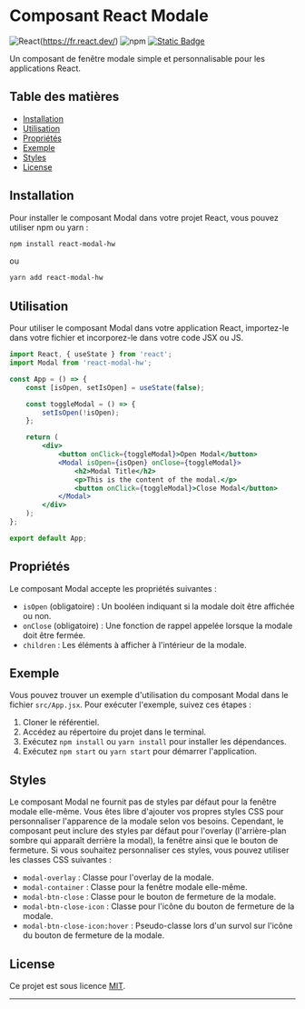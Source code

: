 # Composant React Modale

![React](https://img.shields.io/badge/build-18.2.0-blue?style=flat&logo=react&label=React&link=https%3A%2F%2Ffr.react.dev%2F)(https://fr.react.dev/)
![npm](https://img.shields.io/badge/build-10.2.4-red?style=flat&logo=NPM&label=NPM&link=https%3A%2F%2Fwww.npmjs.com%2F)
<a href='https://www.npmjs.com/'><img alt="Static Badge" src="https://img.shields.io/badge/build-French%2FFran%C3%A7ais-gray?style=flat&logo=readme&label=README&link=https%3A%2F%2Ffr.react.dev%2F"></a>

Un composant de fenêtre modale simple et personnalisable pour les applications React.

## Table des matières

-   [Installation](#installation)
-   [Utilisation](#utilisation)
-   [Propriétés](#propriétés)
-   [Exemple](#exemple)
-   [Styles](#styles)
-   [License](#license)

## Installation

Pour installer le composant Modal dans votre projet React, vous pouvez utiliser npm ou yarn :

```bash
npm install react-modal-hw
```

ou

```bash
yarn add react-modal-hw
```

## Utilisation

Pour utiliser le composant Modal dans votre application React, importez-le dans votre fichier et incorporez-le dans votre code JSX ou JS.

```jsx
import React, { useState } from 'react';
import Modal from 'react-modal-hw';

const App = () => {
    const [isOpen, setIsOpen] = useState(false);

    const toggleModal = () => {
        setIsOpen(!isOpen);
    };

    return (
        <div>
            <button onClick={toggleModal}>Open Modal</button>
            <Modal isOpen={isOpen} onClose={toggleModal}>
                <h2>Modal Title</h2>
                <p>This is the content of the modal.</p>
                <button onClick={toggleModal}>Close Modal</button>
            </Modal>
        </div>
    );
};

export default App;
```

## Propriétés

Le composant Modal accepte les propriétés suivantes :

-   `isOpen` (obligatoire) : Un booléen indiquant si la modale doit être affichée ou non.
-   `onClose` (obligatoire) : Une fonction de rappel appelée lorsque la modale doit être fermée.
-   `children` : Les éléments à afficher à l'intérieur de la modale.

## Exemple

Vous pouvez trouver un exemple d'utilisation du composant Modal dans le fichier `src/App.jsx`. Pour exécuter l'exemple, suivez ces étapes :

1. Cloner le référentiel.
2. Accédez au répertoire du projet dans le terminal.
3. Exécutez `npm install` ou `yarn install` pour installer les dépendances.
4. Exécutez `npm start` ou `yarn start` pour démarrer l'application.

## Styles

Le composant Modal ne fournit pas de styles par défaut pour la fenêtre modale elle-même. Vous êtes libre d'ajouter vos propres styles CSS pour personnaliser l'apparence de la modale selon vos besoins. Cependant, le composant peut inclure des styles par défaut pour l'overlay (l'arrière-plan sombre qui apparaît derrière la modal), la fenêtre ainsi que le bouton de fermeture. Si vous souhaitez personnaliser ces styles, vous pouvez utiliser les classes CSS suivantes :

-   `modal-overlay` : Classe pour l'overlay de la modale.
-   `modal-container` : Classe pour la fenêtre modale elle-même.
-   `modal-btn-close` : Classe pour le bouton de fermeture de la modale.
-   `modal-btn-close-icon` : Classe pour l'icône du bouton de fermeture de la modale.
-   `modal-btn-close-icon:hover` : Pseudo-classe lors d'un survol sur l'icône du bouton de fermeture de la modale.

## License

Ce projet est sous licence [MIT](LICENSE).

---
